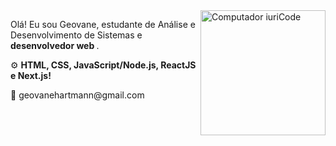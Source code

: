 <img src="https://raw.githubusercontent.com/MicaelliMedeiros/micaellimedeiros/master/image/computer-illustration.png" min-width="200px" max-width="200px" width="200px" align="right" alt="Computador iuriCode">

<p align="left"> 
  Olá! Eu sou Geovane, estudante de Análise e Desenvolvimento de Sistemas e<strong> desenvolvedor web </strong>.
</p>

<p align="left">
 ⚙ <strong>HTML, CSS, JavaScript/Node.js, ReactJS e Next.js!</strong>
</p>

<p align="left">
  💌 geovanehartmann@gmail.com 
</p>

